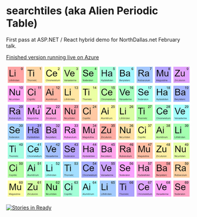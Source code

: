 # searchtiles (aka Alien Periodic Table)
First pass at ASP.NET / React hybrid demo for NorthDallas.net February talk.

[Finished version running live on Azure](http://alienperiodictable.azurewebsites.net)

![ScreenShot](/SearchTiles/content/images/screenshot.jpg?raw=true "Deterministic Random Element Names")

[![Stories in Ready](https://badge.waffle.io/mikerandrup/searchtiles.png?label=ready&title=Ready)](https://waffle.io/mikerandrup/searchtiles)

